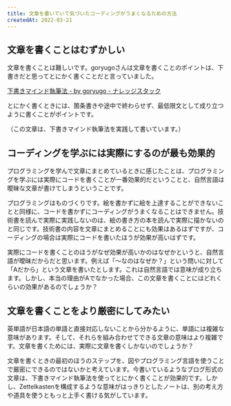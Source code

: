 ```yaml
---
title: 文章を書いていて気づいたコーディングがうまくなるための方法
createdAt: 2022-03-21
---
```


## 文章を書くことはむずかしい

文章を書くことは難しいです。goryugoさんは文章を書くことのポイントは、下書きだと思ってとにかく書くことだと言っていました。

[下書きマインド執筆法 - by goryugo - ナレッジスタック](https://knowledgestuck.substack.com/p/0d0?s=r)

とにかく書くときには、箇条書きや途中で終わらせず、最低限文として成り立つように書くことがポイントです。

（この文章は、下書きマインド執筆法を実践して書いています。）

## コーディングを学ぶには実際にするのが最も効果的

プログラミングを学んで文章にまとめているときに感じたことは、プログラミングを学ぶには実際にコードを書くことが一番効果的だということと、自然言語は曖昧な文章が書けてしまうということです。

プログラミングはものづくりです。絵を書かずに絵を上達することができないことと同様に、コードを書かずにコーディングがうまくなることはできません。技術書を読んで実際に実践しないのは、絵の書き方の本を読んで実際に描かないのと同じです。技術書の内容を文章にまとめることにも効果はあるはずですが、コーディングの場合は実際にコードを書いたほうが効果が高いはずです。

実際にコードを書くことのほうがなぜ効果が高いかのはなぜかというと、自然言語が曖昧だからだと思います。例えば「〜なのはなぜか？」という問いに対して「Aだから」という文章を書いたとします。これは自然言語では意味が成り立ちます。しかし、本当の理由がAでなかった場合、この文章を書くことにはどれくらいの効果があるのでしょうか？

## 文章を書くことをより厳密にしてみたい

英単語が日本語の単語と直接対応しないことから分かるように、単語には複雑な意味があります。そして、それらを組み合わせてできる文章の意味はより複雑です。文章を書くためには、実際に文章を書くしかないのでしょうか？

文章を書くときの最初のほうのステップを、図やプログラミング言語を使うことで厳密にできるのではないかと考えています。今書いているようなブログ形式の文章は、下書きマインド執筆法を使ってとにかく書くことが効果的です。しかし、Zettelkastenを構成するような意味がはっきりとしたノートは、別の考え方や道具を使うともっと上手く書ける気がしています。
